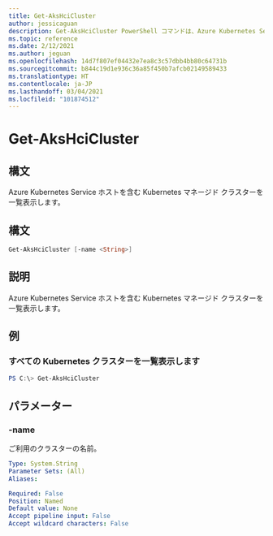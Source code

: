 ```yaml
---
title: Get-AksHciCluster
author: jessicaguan
description: Get-AksHciCluster PowerShell コマンドは、Azure Kubernetes Service ホストを含む Kubernetes マネージド クラスターを一覧表示します。
ms.topic: reference
ms.date: 2/12/2021
ms.author: jeguan
ms.openlocfilehash: 14d7f807ef04432e7ea8c3c57dbb4bb80c64731b
ms.sourcegitcommit: b844c19d1e936c36a85f450b7afcb02149589433
ms.translationtype: HT
ms.contentlocale: ja-JP
ms.lasthandoff: 03/04/2021
ms.locfileid: "101874512"
---
```

# <a name="get-akshcicluster"></a>Get-AksHciCluster

## <a name="synopsis"></a>構文
Azure Kubernetes Service ホストを含む Kubernetes マネージド クラスターを一覧表示します。

## <a name="syntax"></a>構文

```powershell
Get-AksHciCluster [-name <String>]
```

## <a name="description"></a>説明
Azure Kubernetes Service ホストを含む Kubernetes マネージド クラスターを一覧表示します。

## <a name="examples"></a>例

### <a name="list-all-kubernetes-clusters"></a>すべての Kubernetes クラスターを一覧表示します
```powershell
PS C:\> Get-AksHciCluster
```

## <a name="parameters"></a>パラメーター

### <a name="-name"></a>-name
ご利用のクラスターの名前。

```yaml
Type: System.String
Parameter Sets: (All)
Aliases:

Required: False
Position: Named
Default value: None
Accept pipeline input: False
Accept wildcard characters: False
```
